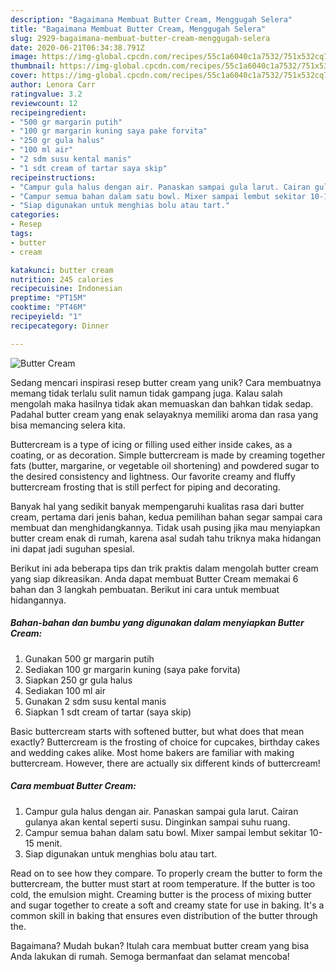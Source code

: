 ```yaml
---
description: "Bagaimana Membuat Butter Cream, Menggugah Selera"
title: "Bagaimana Membuat Butter Cream, Menggugah Selera"
slug: 2929-bagaimana-membuat-butter-cream-menggugah-selera
date: 2020-06-21T06:34:38.791Z
image: https://img-global.cpcdn.com/recipes/55c1a6040c1a7532/751x532cq70/butter-cream-foto-resep-utama.jpg
thumbnail: https://img-global.cpcdn.com/recipes/55c1a6040c1a7532/751x532cq70/butter-cream-foto-resep-utama.jpg
cover: https://img-global.cpcdn.com/recipes/55c1a6040c1a7532/751x532cq70/butter-cream-foto-resep-utama.jpg
author: Lenora Carr
ratingvalue: 3.2
reviewcount: 12
recipeingredient:
- "500 gr margarin putih"
- "100 gr margarin kuning saya pake forvita"
- "250 gr gula halus"
- "100 ml air"
- "2 sdm susu kental manis"
- "1 sdt cream of tartar saya skip"
recipeinstructions:
- "Campur gula halus dengan air. Panaskan sampai gula larut. Cairan gulanya akan kental seperti susu. Dinginkan sampai suhu ruang."
- "Campur semua bahan dalam satu bowl. Mixer sampai lembut sekitar 10-15 menit."
- "Siap digunakan untuk menghias bolu atau tart."
categories:
- Resep
tags:
- butter
- cream

katakunci: butter cream 
nutrition: 245 calories
recipecuisine: Indonesian
preptime: "PT15M"
cooktime: "PT46M"
recipeyield: "1"
recipecategory: Dinner

---
```



![Butter Cream](https://img-global.cpcdn.com/recipes/55c1a6040c1a7532/751x532cq70/butter-cream-foto-resep-utama.jpg)

Sedang mencari inspirasi resep butter cream yang unik? Cara membuatnya memang tidak terlalu sulit namun tidak gampang juga. Kalau salah mengolah maka hasilnya tidak akan memuaskan dan bahkan tidak sedap. Padahal butter cream yang enak selayaknya memiliki aroma dan rasa yang bisa memancing selera kita.

Buttercream is a type of icing or filling used either inside cakes, as a coating, or as decoration. Simple buttercream is made by creaming together fats (butter, margarine, or vegetable oil shortening) and powdered sugar to the desired consistency and lightness. Our favorite creamy and fluffy buttercream frosting that is still perfect for piping and decorating.

Banyak hal yang sedikit banyak mempengaruhi kualitas rasa dari butter cream, pertama dari jenis bahan, kedua pemilihan bahan segar sampai cara membuat dan menghidangkannya. Tidak usah pusing jika mau menyiapkan butter cream enak di rumah, karena asal sudah tahu triknya maka hidangan ini dapat jadi suguhan spesial.


Berikut ini ada beberapa tips dan trik praktis dalam mengolah butter cream yang siap dikreasikan. Anda dapat membuat Butter Cream memakai 6 bahan dan 3 langkah pembuatan. Berikut ini cara untuk membuat hidangannya.

<!--inarticleads1-->

##### Bahan-bahan dan bumbu yang digunakan dalam menyiapkan Butter Cream:

1. Gunakan 500 gr margarin putih
1. Sediakan 100 gr margarin kuning (saya pake forvita)
1. Siapkan 250 gr gula halus
1. Sediakan 100 ml air
1. Gunakan 2 sdm susu kental manis
1. Siapkan 1 sdt cream of tartar (saya skip)


Basic buttercream starts with softened butter, but what does that mean exactly? Buttercream is the frosting of choice for cupcakes, birthday cakes and wedding cakes alike. Most home bakers are familiar with making buttercream. However, there are actually six different kinds of buttercream! 

<!--inarticleads2-->

##### Cara membuat Butter Cream:

1. Campur gula halus dengan air. Panaskan sampai gula larut. Cairan gulanya akan kental seperti susu. Dinginkan sampai suhu ruang.
1. Campur semua bahan dalam satu bowl. Mixer sampai lembut sekitar 10-15 menit.
1. Siap digunakan untuk menghias bolu atau tart.


Read on to see how they compare. To properly cream the butter to form the buttercream, the butter must start at room temperature. If the butter is too cold, the emulsion might. Creaming butter is the process of mixing butter and sugar together to create a soft and creamy state for use in baking. It&#39;s a common skill in baking that ensures even distribution of the butter through the. 

Bagaimana? Mudah bukan? Itulah cara membuat butter cream yang bisa Anda lakukan di rumah. Semoga bermanfaat dan selamat mencoba!
